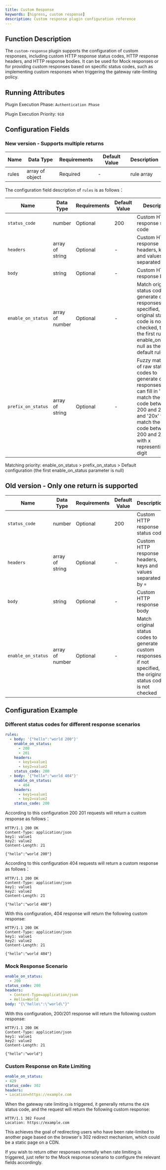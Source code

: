 ```yaml
---
title: Custom Response
keywords: [higress, custom response]
description: Custom response plugin configuration reference
---
```

## Function Description
The `custom-response` plugin supports the configuration of custom responses, including custom HTTP response status codes, HTTP response headers, and HTTP response bodies. It can be used for Mock responses or for providing custom responses based on specific status codes, such as implementing custom responses when triggering the gateway rate-limiting policy.

## Running Attributes
Plugin Execution Phase: `Authentication Phase`

Plugin Execution Priority: `910`

## Configuration Fields
### New version - Supports multiple returns
| Name                  | Data Type            | Requirements     | Default Value | Description         |
|---------------------|-----------------|----------|-----|------------|
| rules              | array of object           | Required | -   | rule array |

The configuration field description of `rules` is as follows：

| Name               | Data Type       | Requirements | Default Value | Description                                                                                                                                                                             |
|--------------------|-----------------|--------------|-----|-----------------------------------------------------------------------------------------------------------------------------------------------------------------------------------------|
| `status_code`      | number          | Optional     | 200 | Custom HTTP response status code                                                                                                                                                        |
| `headers`          | array of string | Optional     | -   | Custom HTTP response headers, keys and values separated by `=`                                                                                                                          |
| `body`             | string          | Optional     | -   | Custom HTTP response body                                                                                                                                                               |
| `enable_on_status` | array of number | Optional     | -   | Match original status codes to generate custom responses; if not specified, the original status code is not checked, take the first rule with enable_on_status null as the default rule |
| `prefix_on_status` | array of string | Optional     | -   | Fuzzy matching of raw status codes to generate custom responses. You can fill in '2xx' to match the status code between 200 and 299, and '20x' to match the status code between 200 and 209, with x representing any digit |

Matching priority: enable_on_status > prefix_on_status > Default configuration (the first enable_on_status parameter is null)

## Old version - Only one return is supported
| Name | Data Type | Requirements | Default Value | Description                                                                                        |
| -------- | -------- | -------- | -------- |----------------------------------------------------------------------------------------------------|
|  `status_code`    |  number     |  Optional      |   200  | Custom HTTP response status code                                                                   |
|  `headers`     |  array of string      |  Optional     |   -  | Custom HTTP response headers, keys and values separated by `=`                                     |
|  `body`      |  string    |  Optional     |   -   | Custom HTTP response body                                                                          |
|  `enable_on_status`   |  array of number    |   Optional     |  -  | Match original status codes to generate custom responses; if not specified, the original status code is not checked |


## Configuration Example

### Different status codes for different response scenarios

```yaml
rules:
  - body: '{"hello":"world 200"}'
    enable_on_status:
      - 200
      - 201
    headers:
      - key1=value1
      - key2=value2
    status_code: 200
  - body: '{"hello":"world 404"}'
    enable_on_status:
      - 404
    headers:
      - key1=value1
      - key2=value2
    status_code: 200
```

According to this configuration 200 201 requests will return a custom response as follows：

```text
HTTP/1.1 200 OK
Content-Type: application/json
key1: value1
key2: value2
Content-Length: 21

{"hello":"world 200"}
```
According to this configuration 404 requests will return a custom response as follows：

```text
HTTP/1.1 200 OK
Content-Type: application/json
key1: value1
key2: value2
Content-Length: 21

{"hello":"world 400"}
```
With this configuration, 404 response will return the following custom response:
```text
HTTP/1.1 200 OK
Content-Type: application/json
key1: value1
key2: value2
Content-Length: 21

{"hello":"world 404"}
```

### Mock Response Scenario
```yaml
enable_on_status:
  - 200
status_code: 200
headers:
  - Content-Type=application/json
  - Hello=World
body: "{\"hello\":\"world\"}"
```
With this configuration, 200/201 response will return the following custom response:
```text
HTTP/1.1 200 OK
Content-Type: application/json
key1: value1
key2: value2
Content-Length: 21

{"hello":"world"}
```

### Custom Response on Rate Limiting
```yaml
enable_on_status:
- 429
status_code: 302
headers:
- Location=https://example.com
```
When the gateway rate limiting is triggered, it generally returns the `429` status code, and the request will return the following custom response:
```text
HTTP/1.1 302 Found
Location: https://example.com
```
This achieves the goal of redirecting users who have been rate-limited to another page based on the browser's 302 redirect mechanism, which could be a static page on a CDN.

If you wish to return other responses normally when rate limiting is triggered, just refer to the Mock response scenario to configure the relevant fields accordingly.
